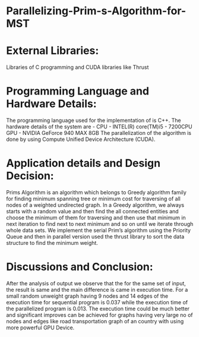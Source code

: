 # Parallelizing-Prim-s-Algorithm-for-MST
# External Libraries: 
Libraries of C programming and CUDA libraries like Thrust

# Programming Language and Hardware Details:
The programming language used for the implementation of is C++. 
The hardware details of the system are -
CPU - INTEL(R) core(TM)i5 - 7200CPU   
GPU - NVIDIA GeForce 940 MAX 8GB
The parallelization of the algorithm is done by using Compute Unified Device Architecture (CUDA).


# Application details and Design Decision:
Prims Algorithm is an algorithm which belongs to Greedy algorithm family for finding minimum spanning tree or minimum cost for traversing of all nodes of a weighted undirected graph. In a Greedy algorithm, we always starts with a random value and then find the all connected entities and choose the minimum of them  for traversing and then use  that minimum in next iteration to find next to next minimum and so on until we iterate through whole data sets.
 We implement the serial Prim’s algorithm using the Priority Queue and then in parallel version used the thrust library to sort the data structure to find the minimum weight.
 
 
# Discussions and Conclusion:
After the analysis of output we observe that the for the same set of input, the result is same and the main difference is came in execution time. For a small random unweight graph having 9 nodes and 14 edges of the execution time for sequential program is 0.037 while the execution time of the parallelized program is 0.013. The execution time could be much better and significant improves can be achieved for graphs having very large no of nodes and edges like road transportation graph of an country with using more powerful GPU Device.


